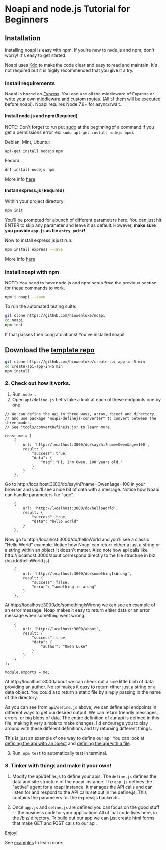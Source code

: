# Noapi and node.js Tutorial for Beginners

## Installation

Installing noapi is easy with npm. If you're new to node.js and npm, don't worry! It's easy to get started.

Noapi uses [Kdo](https://github.com/hiowenluke/kdo) to make the code clear and easy to read and maintain. It's not required but it is highly recommended that you give it a try.

### Install requirements

Noapi is based on [Express](https://expressjs.com). You can use all the middleware of Express or write your own middleware and custom routes. (All of them will be executed before noapi). Noapi requires Node 7.6+ for async/await.

#### Install node.js and npm (Required)

NOTE: Don't forget to run put [sudo](https://www.sudo.ws/intro.html) at the beginning of a command if you get a permissions error (ex: `sudo apt-get install nodejs npm`).

Debian, Mint, Ubuntu:
```sh
apt-get install nodejs npm
```

Fedora:
```sh
dnf install nodejs npm
```

More info [here](https://docs.npmjs.com/downloading-and-installing-node-js-and-npm)

#### Install express.js (Required)

Within your project directory:
```sh
npm init
```

You'll be prompted for a bunch of different parameters here. You can just hit ENTER to skip any parameter and leave it as default. However, <b>make sure you provide `app.js` as the `entry point`!</b>

Now to install express.js just run:
```sh
npm install express --save
```

More info [here](https://expressjs.com/en/starter/installing.html)

### Install noapi with npm

NOTE: You need to have node.js and npm setup from the previous section for these commands to work.

```sh
npm i noapi --save
```

To run the automated testing suite:
```sh
git clone https://github.com/hiowenluke/noapi
cd noapi
npm test
```

If that passes then congratulations! You've installed noapi!

## Download the [template repo](https://github.com/hiowenluke/create-api-app-in-5-min)

```sh
git clone https://github.com/hiowenluke/create-api-app-in-5-min
cd create-api-app-in-5-min
npm install
```

### 2. Check out how it works.

1) Run: `node .`
2) Open `api/define.js`. Let's take a look at each of these endpoints one by one.

```
// We can define the api in three ways, array, object and directory,
// and use package "noapi-definejs-converter" to convert between the three modes.
// See "tools/convertDefineJs.js" to learn more.

const me = [
    {
        url: 'http://localhost:3000/do/say/hi?name=Owen&age=100',
        result: {
            "success": true,
            "data": {
                "msg": "Hi, I'm Owen, 100 years old."
            }
        }
    },
```

Go to http://localhost:3000/do/say/hi?name=Owen&age=100 in your browser and you'll see a nice bit of data with a message. Notice how Noapi can handle parameters like "age".

```
	{
		url: 'http://localhost:3000/do/helloWorld',
		result: {
			"success": true,
			"data": "hello world"
		}
	},
```

Now go to http://localhost:3000/do/helloWorld and you'll see a classic "Hello World" example. Notice how Noapi can return either a just a string or a string within an object. It doesn't matter. Also note how api calls like http://localhost:3000/about correspond directly to the file structure in biz (biz/do/helloWorld.js).

```
	{
		url: 'http://localhost:3000/do/somethingIsWrong',
		result: {
			"success": false,
			"error": "something is wrong"
		}
	},
```

At http://localhost:3000/do/somethingIsWrong we can see an example of an error message. Noapi makes it easy to return either data or an error message when something went wrong.

```
	{
        url: 'http://localhost:3000/about',
        result: {
            "success": true,
            "data": {
                "author": "Owen Luke"
            }
        }
    }
];

module.exports = me;
```

At http://localhost:3000/about we can check out a nice little blob of data providing an author. No api makes it easy to return either just a string or a data object. You could also return a static file by simply passing in the name of the directory.

As you can see from `api/define.js` above, we can define api endpoints in different ways to get our desired output. We can return friendly messages, errors, or big blobs of data. The entire definition of our api is defined in this file, making it very simple to make changes. I'd encourage you to play around with these different definitions and try returning different things.

This is just an example of one way to define our api. You can look at [defining the api with an object](https://github.com/hiowenluke/noapi/tree/master/examples/02-define-API-and-test-cases-with-object) and [defining the api with a file](https://github.com/hiowenluke/noapi/tree/master/examples/03-define-API-and-test-cases-with-file).

3) Run: `npm test` to automatically test in terminal.

### 3. Tinker with things and make it your own!

1) Modify the api/define.js to define your apis. The `define.js` defines the data and site structure of the noapi instance. The `app.js` defines the "active" agent for a noapi instance. It manages the API calls and can listen for and respond to the API calls set out in the define.js. This contains the parameters for the expressjs backends.

2) Once `app.js` and `define.js` are defined you can focus on the good stuff -- the business code for your application! All of that code lives here, in the /biz/ directory. To build out our app we can just create html forms that make GET and POST calls to our api.

Enjoy!

See [examples](https://github.com/hiowenluke/noapi/tree/master/examples) to learn more.
